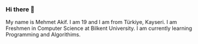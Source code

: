 ### Hi there 👋
My name is Mehmet Akif. 
I am 19 and I am from Türkiye, Kayseri.
I am Freshmen in Computer Science at Bilkent University. I am currently learning Programming and Algorithims. 
<!--
**MAkif3825/MAkif3825** is a ✨ _special_ ✨ repository because its `README.md` (this file) appears on your GitHub profile.

Here are some ideas to get you started:

- 🔭 I’m currently working on ...
- 🌱 I’m currently learning ...
- 👯 I’m looking to collaborate on ...
- 🤔 I’m looking for help with ...
- 💬 Ask me about ...
- 📫 How to reach me: ...
- 😄 Pronouns: ...
- ⚡ Fun fact: ...
-->
